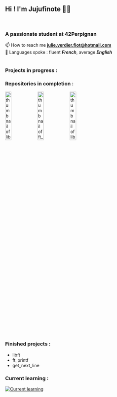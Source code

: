 ## Hi ! I'm Jujufinote 👋😁
<br>

### A passionate student at 42Perpignan

📫 How to reach me **julie.verdier.fiot@hotmail.com** 
<br>👅 Languages spoke : fluent ***French***, average ***English***
<br>
<br>

### Projects in progress :
<!---
<a href="https://www.cprogramming.com/" target="_blank" rel="noreferrer"> <img src="https://raw.githubusercontent.com/devicons/devicon/master/icons/c/c-original.svg" alt="c" width="40" height="40"/> </a>

--->
### Repositories in completion :
<img alt="thumbnail of libft" src="https://github.com/Jujufinote/my_images/blob/main/libft/vignette.png" width="20%"/> <img alt="thumbnail of ft_printf" src="https://github.com/Jujufinote/my_images/blob/main/ft_printf/vignette.jpg" width="20%"/> <img alt="thumbnail of libft" src="https://github.com/Jujufinote/my_images/blob/main/get_next_line/vignette.png" width="20%"/> 

### Finished projects :
- libft
- ft_printf
- get_next_line

### Current learning :
[![Current learning](https://skillicons.dev/icons?i=c,html,markdown,git)](https://skillicons.dev)

<!---
Jujufinote/Jujufinote is a ✨ special ✨ repository because its `README.md` (this file) appears on your GitHub profile.
You can click the Preview link to take a look at your changes.
--->

